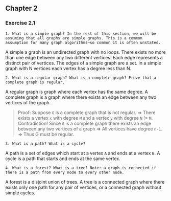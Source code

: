 ## Chapter 2
### Exercise 2.1
```
1. What is a simple graph? In the rest of this section, we will be assuming that all graphs are simple graphs. This is a common assumption for many graph algorithms—so common it is often unstated.
```
A simple a graph is an undirected graph with no loops. There exists no more than one edge between any two different vertices. Each edge represents a distinct pair of vertices. The edges of a simple graph are a set. In a simple graph with N vertices each vertex has a degree less than N.

```
2. What is a regular graph? What is a complete graph? Prove that a complete graph is regular.
```
A regular graph is graph where each vertex has the same degree. A complete graph is a graph where there exists an edge between any two vertices of the graph.
> Proof:
    Suppose `G` is a complete graph that is not regular.
    => There exists a vertex `x` with degree `M` and a vertex `y` with degree `N` != `M`.
    Contradiction! Since `G` is a complete graph there exists an edge between any two vertices of a graph
    => All vertices have degree `n-1`.
    => Thus G must be regular.

```
3. What is a path? What is a cycle?
```
A path is a set of edges which start at a vertex `A` and ends at a vertex `B`. A cycle is a path that starts and ends at the same vertex.

```
4. What is a forest? What is a tree? Note: a graph is connected if there is a path from every node to every other node.
```
A forest is a disjoint union of trees. A tree is a connected graph where there exists only one path for any pair of vertices, or a connected graph without simple cycles.
